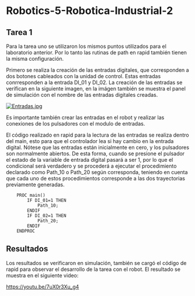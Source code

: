 # Robotics-5-Robotica-Industrial-2

## Tarea 1

Para la tarea uno se utilizaron los mismos puntos utilizados para el laboratorio anterior. Por lo tanto las rutinas de path en rapid también tienen la misma configuración.

Primero se realiza la creación de las entradas digitales, que corresponden a dos botones cableados con la unidad de control. Estas entradas conrresponden a la entrada DI_01 y DI_02. La creación de las entradas se verifican en la siguiente imagen, en la imágen también se muestra el panel de simulación con el nombre de las entradas digitales creadas. 

[![Entradas.jpg](https://i.postimg.cc/FsRWHqB6/Entradas.jpg)](https://postimg.cc/JtfcTTm3)

Es importante también crear las entradas en el robot y realizar las conexiones de los pulsadores con el modulo de entradas.


El código realizado en rapid para la lectura de las entradas se realiza dentro del main, esto para que el controlador lea si hay cambio en la entrada digital.
Nótese que las entradas están inicialmente en cero, y los pulsadores son normalmente abiertos. De esta forma, cuando se presione el pulsador el estado de la variable de entrada digital pasará a ser 1, por lo que el condicional será verdadero y se procederá a ejecutar el procedimiento declarado como Path_10 o Path_20 según corresponda, teniendo en cuenta que cada uno de estos procedimientos corresponde a las dos trayectorias previamente generadas.

``` RAPID
    PROC main()
        IF DI_01=1 THEN
            Path_10;
        ENDIF
        IF DI_02=1 THEN
            Path_20;
        ENDIF
    ENDPROC
```
## Resultados

Los resultados se verificaron en simulación, también se cargó el código de rapid para observar el desarrollo de la tarea con el robot. El resultado se muestra en el siguiente video:

https://youtu.be/7uX0r3Xu_g4
